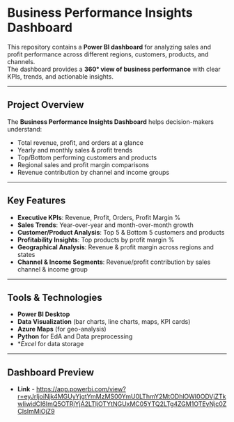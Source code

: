 # Business Performance Insights Dashboard 

This repository contains a **Power BI dashboard** for analyzing sales and profit performance across different regions, customers, products, and channels.  
The dashboard provides a **360° view of business performance** with clear KPIs, trends, and actionable insights.

---

## Project Overview
The **Business Performance Insights Dashboard** helps decision-makers understand:
- Total revenue, profit, and orders at a glance  
- Yearly and monthly sales & profit trends  
- Top/Bottom performing customers and products  
- Regional sales and profit margin comparisons  
- Revenue contribution by channel and income groups  

---

##  Key Features
- **Executive KPIs**: Revenue, Profit, Orders, Profit Margin %  
- **Sales Trends**: Year-over-year and month-over-month growth  
- **Customer/Product Analysis**: Top 5 & Bottom 5 customers and products  
- **Profitability Insights**: Top products by profit margin %  
- **Geographical Analysis**: Revenue & profit margin across regions and states  
- **Channel & Income Segments**: Revenue/profit contribution by sales channel & income group  

---

##  Tools & Technologies
- **Power BI Desktop**
- **Data Visualization** (bar charts, line charts, maps, KPI cards)
- **Azure Maps** (for geo-analysis)
- **Python** for EdA and Data preprocessing
- **Excel* for data storage

---

##  Dashboard Preview
- **Link** - https://app.powerbi.com/view?r=eyJrIjoiNjk4MGUyYjgtYmMzMS00YmU0LThmY2MtODhlOWI0ODVjZTkwIiwidCI6ImQ5OTRjYjA2LTljOTYtNGUxMC05YTQ2LTg4ZGM1OTEyNjc0ZCIsImMiOjZ9
